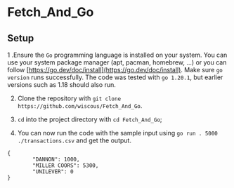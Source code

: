 # Fetch_And_Go
## Setup
1 .Ensure the `Go` programming language is installed on your system.
   You can use your system package manager (apt, pacman, homebrew, ...) or you can follow [https://go.dev/doc/install](https://go.dev/doc/install). Make sure `go version` runs successfully.
   The code was tested with `go 1.20.1`, but earlier versions such as 1.18 should also run.
   
2. Clone the repository with `git clone https://github.com/wiscous/Fetch_And_Go`.

3. `cd` into the project directory with `cd Fetch_And_Go`;

4. You can now run the code with the sample input using `go run . 5000 ./transactions.csv` and get the output.

```
{
        "DANNON": 1000,
        "MILLER COORS": 5300,
        "UNILEVER": 0
}
```

